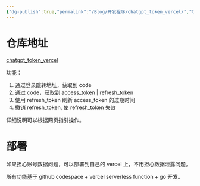 ```yaml
---
{"dg-publish":true,"permalink":"/Blog/开发程序/chatgpt_token_vercel/","title":"使用 vercel serverless 部署 chatgpt 认证接口","noteIcon":"1"}
---
```



# 仓库地址 

[chatgpt_token_vercel](https://github.com/ayuayue/chatgpt_token_vercel)

功能：

1. 通过登录跳转地址，获取到 code
2. 通过 code，获取到 access_token | refresh_token
3. 使用 refresh_token 刷新 access_token 的过期时间
4. 撤销 refresh_token, 使 refresh_token 失效

详细说明可以根据网页指引操作。

# 部署

如果担心账号数据问题，可以部署到自己的 vercel 上，不用担心数据泄露问题。

所有功能基于 github codespace + vercel serverless function + go 开发。
